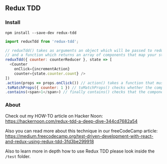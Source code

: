 ## Redux TDD

### Install

`npm install --save-dev redux-tdd`

```js
import reduxTdd from 'redux-tdd';

// reduxTdd() takes as arguments an object which will be passed to redux combineReducers()
// and a function which returns an array of components that map your state to props
reduxTdd({ counter: counterReducer }, state => [
  <Counter
    onClick={incrementAction}
    counter={state.counter.count} />
])
.action(props => props.onClick()) // action() takes a function that must return a redux action
.toMatchProps({ counter: 1 }) // toMatchProps() checks whether the component took the correct props
.contains(<span>1</span>) // finally contains() checks that the component contains correct value
```

### About

Check out my HOW-TO article on Hacker Noon: https://hackernoon.com/redux-tdd-a-deep-dive-344cd7682a54

Also you can read more about this technique in our freeCodeCamp article: https://medium.freecodecamp.org/test-driven-development-with-react-and-redux-using-redux-tdd-3fd3be299918

Also to learn more in depth how to use Redux TDD please look inside the `/test` folder.
